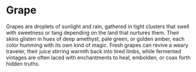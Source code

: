 # Grape

Grapes are droplets of sunlight and rain, gathered in tight clusters that swell with sweetness or tang depending on the land that nurtures them. Their skins glisten in hues of deep amethyst, pale green, or golden amber, each color humming with its own kind of magic. Fresh grapes can revive a weary traveler, their juice stirring warmth back into tired limbs, while fermented vintages are often laced with enchantments to heal, embolden, or coax forth hidden truths.
